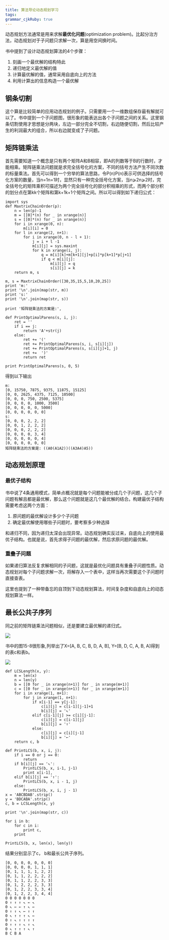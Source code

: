 ```yaml
---
title: 算法导论动态规划学习
tags:
grammar_cjkRuby: true
---
```


动态规划方法通常是用来求解**最优化问题**(optimization problem)。比起分治方法，动态规划对于子问题只求解一次，算是用空间换时间。

书中提到了设计动态规划算法的4个步骤：

1.  刻画一个最优解的结构特此
2.  递归地定义最优解的值
3.  计算最优解的值，通常采用自底向上的方法
4.  利用计算出的信息构造一个最优解

<a id="more"></a>

## 钢条切割

这个算是比较简单的应用动态规划的例子。只需要用一个一维数组保存最有解就可以了。书中提到一个子问题图，很形象的能表达出各个子问题之间的关系。这里钢条切割使用才思想是分两块，左边一部分完全不切割，右边随便切割，然后比较产生的利润最大的组合，所以右边就变成了子问题。

## 矩阵链乘法

首先需要知道一个概念是只有两个矩阵A和B相容，即A的列数等于B的行数时，才能相乘。矩阵链乘法问题就是求完全括号化的方案，不同的括号方法产生不同次数的标量乘法。首先可以得到一个穷举的算法思路，令P(n)P(n)表示可供选择的括号化方案的数量，当n=1n=1时，显然只有一种完全括号化方案，当n⩾2n⩾2时，完全括号化的矩阵乘积可描述为两个完全括号化的部分积相乘的形式，而两个部分积的划分点在第kk个矩阵和第k+1k+1个矩阵之间。所以可以得到如下递归公式：

```
import sys
def MaxtrixChainOrder(p):
    n = len(p)-1
    m = [[0]*(n) for _ in xrange(n)]
    s = [[0]*(n) for _ in xrange(n)]
    for i in xrange(0, n):
        m[i][i] = 0
    for l in xrange(2, n+1):
        for i in xrange(0, n - l + 1):
            j = i + l -1
            m[i][j] = sys.maxint
            for k in xrange(i, j):
                q = m[i][k]+m[k+1][j]+p[i]*p[k+1]*p[j+1]
                if q < m[i][j]:
                    m[i][j] = q
                    s[i][j] = k
    return m, s

m, s = MaxtrixChainOrder([30,35,15,5,10,20,25])
print 'm:'
print '\n'.join(map(str, m))
print 's:'
print '\n'.join(map(str, s))

print '矩阵链乘法的方案是:',

def PrintOptimalParens(s, i, j):
    ret = ''
    if i == j:
        return 'A'+str(j)
    else:
        ret += '('
        ret += PrintOptimalParens(s, i, s[i][j])
        ret += PrintOptimalParens(s, s[i][j]+1, j)
        ret +=  ')'
        return ret

print PrintOptimalParens(s, 0, 5)

```

得到以下输出

```
m:
[0, 15750, 7875, 9375, 11875, 15125]
[0, 0, 2625, 4375, 7125, 10500]
[0, 0, 0, 750, 2500, 5375]
[0, 0, 0, 0, 1000, 3500]
[0, 0, 0, 0, 0, 5000]
[0, 0, 0, 0, 0, 0]
s:
[0, 0, 0, 2, 2, 2]
[0, 0, 1, 2, 2, 2]
[0, 0, 0, 2, 2, 2]
[0, 0, 0, 0, 3, 4]
[0, 0, 0, 0, 0, 4]
[0, 0, 0, 0, 0, 0]
矩阵链乘法的方案是: ((A0(A1A2))((A3A4)A5))

```

## [](http://xinqiu.me/2016/10/04/CLRS-2/#u52A8_u6001_u89C4_u5212_u539F_u7406 "动态规划原理")动态规划原理

### [](http://xinqiu.me/2016/10/04/CLRS-2/#u6700_u4F18_u5B50_u7ED3_u6784 "最优子结构")最优子结构

书中说了4条通用模式，简单点概况就是每个问题能被分成几个子问题，这几个子问题有解且都是最优解，那么这个问题就是这几个最优解的结合。构建最优子结构需要考虑这两个方面：

1.  原问题的最优解设计多少个子问题
2.  确定最优解使用哪些子问题时，要考察多少种选择

和递归不同，因为递归太深会出现异常。动态规划确实反过来，自底向上的使用最优子结构。也就是说，首先求得子问题的最优解，然后求原问题的最优解。

### [](http://xinqiu.me/2016/10/04/CLRS-2/#u91CD_u53E0_u5B50_u95EE_u9898 "重叠子问题")重叠子问题

如果递归算法反复求解相同的子问题，这就是最优化问题具有重叠子问题性质。动态规划对每个子问题求解一次，将解存入一个表中，这样当再次需要这个子问题时直接查表。

这里也提到了一种带备忘的自顶到下动态规划算法，时间复杂度和自底向上的动态规划算法一样。

## [](http://xinqiu.me/2016/10/04/CLRS-2/#u6700_u957F_u516C_u5171_u5B50_u5E8F_u5217 "最长公共子序列")最长公共子序列

同之前的矩阵链乘法问题相似，还是要建立最优解的递归式。

![](http://orh810fmw.bkt.clouddn.com/1497489702706.jpg)

书中的图15-8很形象,列举出了X=[A, B, C, B, D, A, B], Y=[B, D, C, A, B, A]得到的表c和表b。

![](http://orh810fmw.bkt.clouddn.com/1497489702714.jpg)

```
def LCSLength(x, y):
    m = len(x)
    n = len(y)
    b = [[0 for _ in xrange(n+1)] for _ in xrange(m+1)]
    c = [[0 for _ in xrange(n+1)] for _ in xrange(m+1)]
    for i in xrange(1, m+1):
        for j in xrange(1, n+1):
            if x[i-1] == y[j-1]:
                c[i][j] = c[i-1][j-1]+1
                b[i][j] = '↖'
            elif c[i-1][j] >= c[i][j-1]:
                c[i][j] = c[i-1][j]
                b[i][j] = '↑'
            else:
                c[i][j] = c[i][j-1]
                b[i][j] = '←'
    return c, b

def PrintLCS(b, x, i, j):
    if i == 0 or j == 0:
        return
    if b[i][j] == '↖':
        PrintLCS(b, x, i-1, j-1)
        print x[i-1],
    elif b[i][j] == '↑':
        PrintLCS(b, x, i - 1, j)
    else:
        PrintLCS(b, x, i, j - 1)
x = 'ABCBDAB'.strip()
y = 'BDCABA'.strip()
c, b = LCSLength(x, y)

print '\n'.join(map(str, c))

for i in b:
    for c in i:
        print c,
    print

PrintLCS(b, x, len(x), len(y))

```

结果分别显示了c， b和最长公共子序列。

```
[0, 0, 0, 0, 0, 0, 0]
[0, 0, 0, 0, 1, 1, 1]
[0, 1, 1, 1, 1, 2, 2]
[0, 1, 1, 2, 2, 2, 2]
[0, 1, 1, 2, 2, 3, 3]
[0, 1, 2, 2, 2, 3, 3]
[0, 1, 2, 2, 3, 3, 4]
[0, 1, 2, 2, 3, 4, 4]
0 0 0 0 0 0 0
0 ↑ ↑ ↑ ↖ ← ↖
0 ↖ ← ← ↑ ↖ ←
0 ↑ ↑ ↖ ← ↑ ↑
0 ↖ ↑ ↑ ↑ ↖ ←
0 ↑ ↖ ↑ ↑ ↑ ↑
0 ↑ ↑ ↑ ↖ ↑ ↖
0 ↖ ↑ ↑ ↑ ↖ ↑
B C B A
```